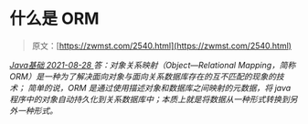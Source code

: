 <!--yml
category: 未分类
date: 0001-01-01 00:00:00
-->

# 什么是 ORM

> 原文：[https://zwmst.com/2540.html](https://zwmst.com/2540.html)

   [ *Java基础* ](https://zwmst.com/java%e5%9f%ba%e7%a1%80)*[ <time datetime="2021-08-28T17:54:05+08:00"> 2021-08-28 </time> ](https://zwmst.com/2540.html)  答：对象关系映射（Object—Relational Mapping，简称 ORM）是一种为了解决面向对象与面向关系数据库存在的互不匹配的现象的技术；
简单的说，ORM 是通过使用描述对象和数据库之间映射的元数据，将 java 程序中的对象自动持久化到关系数据库中；本质上就是将数据从一种形式转换到另外一种形式。*